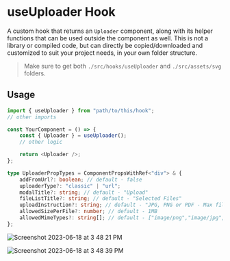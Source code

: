 # useUploader Hook

A custom hook that returns an `Uploader` component, along with its helper functions that can be used outside the component as well. This is not a library or compiled code, but can directly be copied/downloaded and customized to suit your project needs, in your own folder structure.

> Make sure to get both `./src/hooks/useUploader` and `./src/assets/svg` folders.

## Usage

```typescript
import { useUploader } from "path/to/this/hook";
// other imports

const YourComponent = () => {
	const { Uploader } = useUploader();
	// other logic

	return <Uploader />;
};
```

```typescript
type UploaderPropTypes = ComponentPropsWithRef<"div"> & {
	addFromUrl?: boolean; // default - false
	uploaderType?: "classic" | "url";
	modalTitle?: string; // default - "Upload"
	fileListTitle?: string; // default - "Selected Files"
	uploadInstruction?: string; // default - "JPG, PNG or PDF - Max file size 2MB"
	allowedSizePerFile?: number; // default - 1MB
	allowedMimeTypes?: string[]; // default - ["image/png","image/jpg","image/jpeg","application/pdf"]
};
```
![Screenshot 2023-06-18 at 3 48 21 PM](https://github.com/Aakash1103Jha/raw-ui/assets/52240895/3f8346cd-41ef-4559-a867-367d06339b0e)

![Screenshot 2023-06-18 at 3 48 39 PM](https://github.com/Aakash1103Jha/raw-ui/assets/52240895/60664516-74ce-4c49-8413-fcfc5067c0e9)


